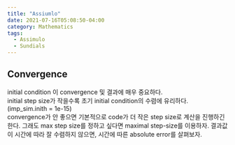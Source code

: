 ```yaml
---
title: "Assiumlo"
date: 2021-07-16T05:08:50-04:00
category: Mathematics
tags:
  - Assimulo
  - Sundials
---
```



## Convergence
initial condition 이 convergence 및 결과에 매우 중요하다.  
initial step size가 작을수록 초기 initial condition의 수렴에 유리하다. (imp_sim.inith = 1e-15)  
convergence가 안 좋으면 기본적으로 code가 더 작은 step size로 계산을 진행하긴 한다. 그래도 max step size를 정하고 싶다면 maximal step-size를 이용하자. 
결과값이 시간에 따라 잘 수렴하지 않으면, 시간에 따른 absolute error를 살펴보자.


